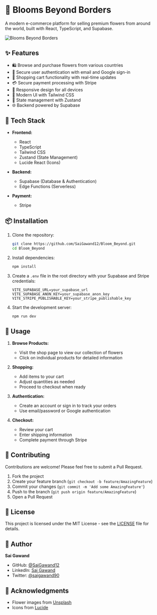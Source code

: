 # 🌸 Blooms Beyond Borders

A modern e-commerce platform for selling premium flowers from around the world, built with React, TypeScript, and Supabase.

![Blooms Beyond Borders](https://images.unsplash.com/photo-1508610048659-a06b669e3321?auto=format&fit=crop&q=80&w=2574&ixlib=rb-4.0.3)

## ✨ Features

- 🛍️ Browse and purchase flowers from various countries
- 🔐 Secure user authentication with email and Google sign-in
- 🛒 Shopping cart functionality with real-time updates
- 💳 Secure payment processing with Stripe
- 📱 Responsive design for all devices
- 🎨 Modern UI with Tailwind CSS
- 🔄 State management with Zustand
- 🌐 Backend powered by Supabase

## 🚀 Tech Stack

- **Frontend:**
  - React
  - TypeScript
  - Tailwind CSS
  - Zustand (State Management)
  - Lucide React (Icons)

- **Backend:**
  - Supabase (Database & Authentication)
  - Edge Functions (Serverless)

- **Payment:**
  - Stripe

## 📦 Installation

1. Clone the repository:
   ```bash
   git clone https://github.com/SaiGawand12/Bloom_Beyond.git
   cd Bloom_Beyond
   ```

2. Install dependencies:
   ```bash
   npm install
   ```

3. Create a `.env` file in the root directory with your Supabase and Stripe credentials:
   ```env
   VITE_SUPABASE_URL=your_supabase_url
   VITE_SUPABASE_ANON_KEY=your_supabase_anon_key
   VITE_STRIPE_PUBLISHABLE_KEY=your_stripe_publishable_key
   ```

4. Start the development server:
   ```bash
   npm run dev
   ```

## 🌟 Usage

1. **Browse Products:**
   - Visit the shop page to view our collection of flowers
   - Click on individual products for detailed information

2. **Shopping:**
   - Add items to your cart
   - Adjust quantities as needed
   - Proceed to checkout when ready

3. **Authentication:**
   - Create an account or sign in to track your orders
   - Use email/password or Google authentication

4. **Checkout:**
   - Review your cart
   - Enter shipping information
   - Complete payment through Stripe

## 🤝 Contributing

Contributions are welcome! Please feel free to submit a Pull Request.

1. Fork the project
2. Create your feature branch (`git checkout -b feature/AmazingFeature`)
3. Commit your changes (`git commit -m 'Add some AmazingFeature'`)
4. Push to the branch (`git push origin feature/AmazingFeature`)
5. Open a Pull Request

## 📝 License

This project is licensed under the MIT License - see the [LICENSE](LICENSE) file for details.

## 👤 Author

**Sai Gawand**
- GitHub: [@SaiGawand12](https://github.com/SaiGawand12)
- LinkedIn: [Sai Gawand](https://www.linkedin.com/in/sai-gawand-aa719025b/)
- Twitter: [@saigawand90](https://twitter.com/saigawand90)

## 🙏 Acknowledgments

- Flower images from [Unsplash](https://unsplash.com)
- Icons from [Lucide](https://lucide.dev)
